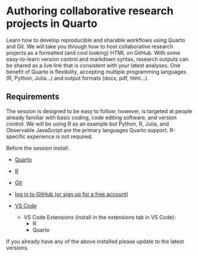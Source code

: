 # Authoring collaborative research projects in Quarto

Learn how to develop reproducible and sharable workflows using Quarto and Git. We will take you through how to host collaborative research projects as a formatted (and cool looking) HTML on GitHub. With some easy-to-learn version control and markdown syntax, research outputs can be shared as a live link that is consistent with your latest analyses. One benefit of Quarto is flexibility, accepting multiple programming languages (R, Python, Julia...) and output formats (docx, pdf, html...).

## Requirements

The session is designed to be easy to follow; however, is targeted at people already familiar with basic coding, code editing software, and version control. We will be using R as an example but Python, R, Julia, and Observable JavaScript are the primary languages Quarto support. R-specific experience is not required.

Before the session install:

- [Quarto](https://quarto.org/docs/get-started/)

- [R](https://www.r-project.org/)

- [Git](https://git-scm.com/book/en/v2/Getting-Started-Installing-Git)

- [log in to GitHub (or sign up for a free account)](https://github.com/)

- [VS Code](https://code.visualstudio.com/download)

  - VS Code Extensions (install in the extensions tab in VS Code):
    - R
    - Quarto

If you already have any of the above installed please update to the latest versions.
